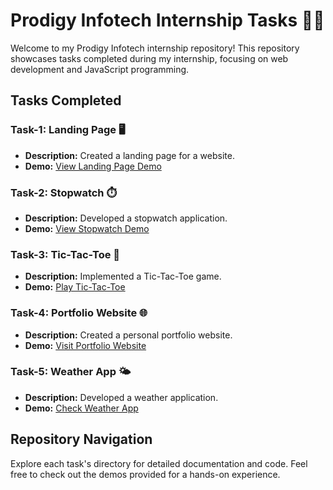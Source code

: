 # Prodigy Infotech Internship Tasks 🌟💼

Welcome to my Prodigy Infotech internship repository! This repository showcases tasks completed during my internship, focusing on web development and JavaScript programming.

## Tasks Completed

### Task-1: Landing Page 🖥️

- **Description:** Created a landing page for a website.
- **Demo:** [View Landing Page Demo](https://adventure-atls.netlify.app/)

### Task-2: Stopwatch ⏱️

- **Description:** Developed a stopwatch application.
- **Demo:** [View Stopwatch Demo](https://stopwatch-x.netlify.app/)

### Task-3: Tic-Tac-Toe 🎲

- **Description:** Implemented a Tic-Tac-Toe game.
- **Demo:** [Play Tic-Tac-Toe](https://leacture-timepass.netlify.app/)

### Task-4: Portfolio Website 🌐

- **Description:** Created a personal portfolio website.
- **Demo:** [Visit Portfolio Website](https://harshil-tandel.netlify.app/)

### Task-5: Weather App 🌤️

- **Description:** Developed a weather application.
- **Demo:** [Check Weather App](https://weatherflow-check.netlify.app/)

## Repository Navigation

Explore each task's directory for detailed documentation and code. Feel free to check out the demos provided for a hands-on experience.

